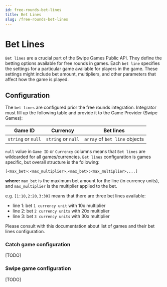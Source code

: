 ```yaml
---
id: free-rounds-bet-lines
title: Bet Lines
slug: /free-rounds-bet-lines
---
```


# Bet Lines

`Bet lines` are a crucial part of the Swipe Games Public API. They define the betting options available for free rounds in games.
Each `bet line` specifies the settings for a particular game available for players in the game. These settings might include bet amount, multipliers, and other parameters that affect how the game is played.

## Configuration

The `bet lines` are configured prior the free rounds integration. Integrator must fill up the following table and provide it to the Game Provider (Swipe Games):

| Game ID            | Currency           | Bet lines                     |
| ------------------ | ------------------ | ----------------------------- |
| `string` or `null` | `string` or `null` | `array` of `bet line` objects |

`null` value in `Game ID` or `Currency` columns means that `Bet lines` are wildcarded for all games/currencies.
`Bet lines` configuration is games specific, but overall structure is the following:

```
[<max_bet>:<max_multiplier>,<max_bet>:<max_multiplier>,...]
```

**where:** `max_bet` is the maximum bet amount for the line (in currency units), and `max_multiplier` is the multiplier applied to the bet.

e.g. `[1:10,2:20,3:30]` means that there are three bet lines available:

-   line 1: bet `1 currency unit` with 10x multiplier
-   line 2: bet `2 currency units` with 20x multiplier
-   line 3: bet `3 currency units` with 30x multiplier

Please consult with this documentation about list of games and their bet lines configuration.

### Catch game configuration

[TODO]

### Swipe game configuration

[TODO]
